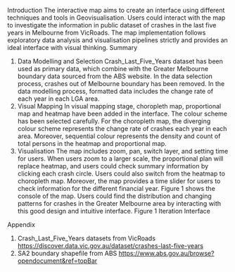 Introduction
The interactive map aims to create an interface using different techniques and tools in Geovisualisation. Users could interact with the map to investigate the information in public dataset of crashes in the last five years in Melbourne from VicRoads. The map implementation follows exploratory data analysis and visualisation pipelines strictly and provides an ideal interface with visual thinking.
Summary
1. Data Modelling and Selection
Crash_Last_Five_Years dataset has been used as primary data, which combine with the Greater Melbourne boundary data sourced from the ABS website. In the data selection process, crashes out of Melbourne boundary has been removed. In the data modelling process, formatted data includes the change rate of each year in each LGA area.
2. Visual Mapping
In visual mapping stage, choropleth map, proportional map and heatmap have been added in the interface. The colour scheme has been selected carefully. For the choropleth map, the diverging colour scheme represents the change rate of crashes each year in each area. Moreover, sequential colour represents the density and count of total persons in the heatmap and proportional map.
3. Visualisation
The map includes zoom, pan, switch layer, and setting time for users. When users zoom to a larger scale, the proportional plan will replace heatmap, and users could check summary information by clicking each crash circle. Users could also switch from the heatmap to choropleth map. Moreover, the map provides a time slider for users to check information for the different financial year. Figure 1 shows the console of the map. Users could find the distribution and changing patterns for crashes in the Greater Melbourne area by interacting with this good design and intuitive interface.
Figure 1 Iteration Interface

Appendix
1. Crash_Last_Five_Years datasets from VicRoads
https://discover.data.vic.gov.au/dataset/crashes-last-five-years
2. SA2 boundary shapefile from ABS
https://www.abs.gov.au/browse?opendocument&ref=topBar
